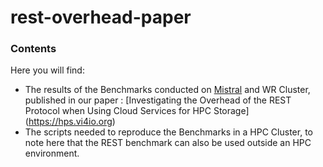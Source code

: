 # rest-overhead-paper
### Contents
Here you will find:
- The results of the Benchmarks conducted on [Mistral](https://www.dkrz.de/up/systems/mistral) and WR Cluster, published in our paper : 
[Investigating the Overhead of the REST Protocol when Using Cloud Services for HPC Storage] (https://hps.vi4io.org)
- The scripts needed to reproduce the Benchmarks in a HPC Cluster, to note here that the REST benchmark can also be used outside an HPC environment.
